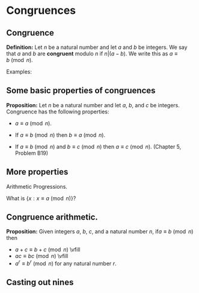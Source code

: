 # Congruences

## Congruence

**Definition:** Let $n$ be a natural number and let $a$ and $b$ be integers.  We say that
$a$ and $b$ are **congruent** modulo $n$ if $n|(a-b)$.  We write this as $a\equiv b \pmod{n}$.

Examples:


## Some basic properties of congruences

**Proposition:** Let $n$ be a natural number and let $a$, $b$, and $c$ be integers.
Congruence has the following properties:

- $a\equiv a\pmod{n}$.

- If $a\equiv b\pmod{n}$ then $b\equiv a\pmod{n}$.

- If $a\equiv b\pmod{n}$ and $b\equiv c\pmod{n}$ then $a\equiv c\pmod{n}$. (Chapter 5, Problem B19)


## More properties

Arithmetic Progressions.

What is $\{x: x\equiv a\pmod{n}\}$?


## Congruence arithmetic.


**Proposition:** Given integers $a$, $b$, $c$, and a natural number $n$,  if$a\equiv b\pmod{n}$ 
then

- $a+c\equiv b+c\pmod{n}$
\vfill
- $ac\equiv bc\pmod{n}$
\vfill
- $a^r\equiv b^r\pmod{n}$ for any natural number $r$.


## Casting out nines


